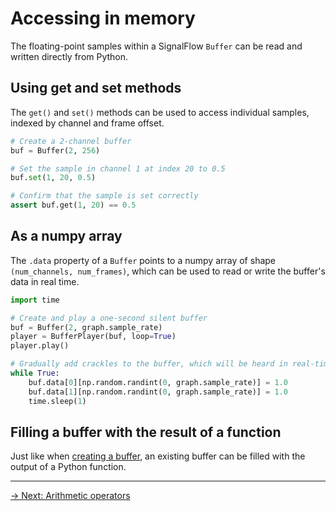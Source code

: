 # Accessing in memory

The floating-point samples within a SignalFlow `Buffer` can be read and written directly from Python.

## Using get and set methods

The `get()` and `set()` methods can be used to access individual samples, indexed by channel and frame offset.

```python
# Create a 2-channel buffer
buf = Buffer(2, 256)

# Set the sample in channel 1 at index 20 to 0.5
buf.set(1, 20, 0.5)

# Confirm that the sample is set correctly
assert buf.get(1, 20) == 0.5
```

## As a numpy array

The `.data` property of a `Buffer` points to a numpy array of shape `(num_channels, num_frames)`, which can be used to read or write the buffer's data in real time.

```python
import time

# Create and play a one-second silent buffer
buf = Buffer(2, graph.sample_rate)
player = BufferPlayer(buf, loop=True)
player.play()

# Gradually add crackles to the buffer, which will be heard in real-time
while True:
    buf.data[0][np.random.randint(0, graph.sample_rate)] = 1.0
    buf.data[1][np.random.randint(0, graph.sample_rate)] = 1.0
    time.sleep(1)
```

## Filling a buffer with the result of a function

Just like when [creating a buffer](creating.md#initialising-a-buffer-with-the-result-of-a-function), an existing buffer can be filled with the output of a Python function.



---

[→ Next: Arithmetic operators](operators.md)